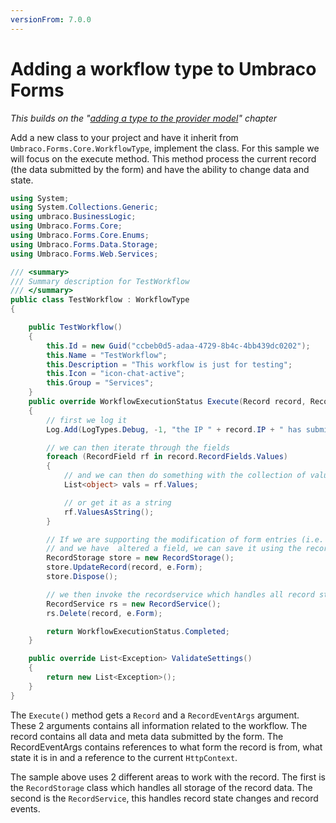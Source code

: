 ```yaml
---
versionFrom: 7.0.0
---
```


# Adding a workflow type to Umbraco Forms
*This builds on the "[adding a type to the provider model](Adding-a-Type.md)" chapter*

Add a new class to your project and have it inherit from `Umbraco.Forms.Core.WorkflowType`, implement the class. For this sample we will focus on the execute method. This method process the current record (the data submitted by the form) and have the ability to change data and state.

```csharp
using System;
using System.Collections.Generic;
using umbraco.BusinessLogic;
using Umbraco.Forms.Core;
using Umbraco.Forms.Core.Enums;
using Umbraco.Forms.Data.Storage;
using Umbraco.Forms.Web.Services;

/// <summary>
/// Summary description for TestWorkflow
/// </summary>
public class TestWorkflow : WorkflowType
{

    public TestWorkflow()
    {
        this.Id = new Guid("ccbeb0d5-adaa-4729-8b4c-4bb439dc0202");
        this.Name = "TestWorkflow";
        this.Description = "This workflow is just for testing";
        this.Icon = "icon-chat-active";
        this.Group = "Services";
    }
    public override WorkflowExecutionStatus Execute(Record record, RecordEventArgs e)
    {
        // first we log it
        Log.Add(LogTypes.Debug, -1, "the IP " + record.IP + " has submitted a record");

        // we can then iterate through the fields
        foreach (RecordField rf in record.RecordFields.Values)
        {
            // and we can then do something with the collection of values on each field
            List<object> vals = rf.Values;

            // or get it as a string
            rf.ValuesAsString();
        }

        // If we are supporting the modification of form entries (i.e. via the AllowEditableFormSubmissions configuration option), 
        // and we have  altered a field, we can save it using the record storage.
        RecordStorage store = new RecordStorage();
        store.UpdateRecord(record, e.Form);
        store.Dispose();

        // we then invoke the recordservice which handles all record states // and make the service delete the record.
        RecordService rs = new RecordService();
        rs.Delete(record, e.Form);

        return WorkflowExecutionStatus.Completed;
    }

    public override List<Exception> ValidateSettings()
    {
        return new List<Exception>();
    }
}
```

The `Execute()` method gets a `Record` and a `RecordEventArgs` argument. These 2 arguments contains all information related to the workflow. The record contains all data and meta data submitted by the form. The RecordEventArgs contains references to what form the record is from, what state it is in and a reference to the current `HttpContext`.

The sample above uses 2 different areas to work with the record. The first is the `RecordStorage` class which handles all storage of the record data. The second is the `RecordService`, this handles record state changes and record events.
